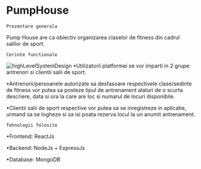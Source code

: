 # PumpHouse

	Prezentare generala
Pump House are ca obiectiv organizarea claselor de fitness din cadrul salilor de sport.

	Cerinte functionale
![highLevelSystemDesign](https://user-images.githubusercontent.com/80645756/164421243-7915e302-7cba-4c81-a98b-7a07982da738.png)
•Utilizatorii platformei se vor imparti in 2 grupe: antrenori si clientii salii de sport.

•Antrenorii/persoanele autorizate sa desfasoare respectivele clase/sedinte de fitness vor putea sa posteze tipul de antrenament alaturi de o scurta descriere, data si ora la care are loc si numarul de locuri disponibile.

•Clientii salii de sport respective vor putea sa se inregistreze in aplicatie, urmand sa se logheze si sa isi poata rezerva locul la un anumit antrenament. 

	Tehnologii folosite
•Frontend: ReactJs

•Backend: NodeJs + ExpressJs

•Database: MongoDB
